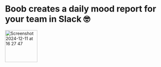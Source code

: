 # Boob creates a daily mood report for your team in Slack 🤓
<img width="106" alt="Screenshot 2024-12-11 at 16 27 47" src="https://github.com/user-attachments/assets/37285d06-bfb2-442a-920c-ae5a74a244a2" />
